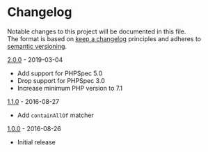 # Changelog

Notable changes to this project will be documented in this file.  
The format is based on [keep a changelog](http://keepachangelog.com/en/1.0.0/) principles
and adheres to [semantic versioning](http://semver.org/spec/v2.0.0.html).

[2.0.0] - 2019-03-04

* Add support for PHPSpec 5.0
* Drop support for PHPSpec 3.0
* Increase minimum PHP version to 7.1

[1.1.0] - 2016-08-27

* Add `containAllOf` matcher


[1.0.0] - 2016-08-26

* Initial release

[1.0.0]: https://github.com/jameshalsall/phpspec-array-contains-matchers/releases/tag/1.0.0
[1.1.0]: https://github.com/jameshalsall/phpspec-array-contains-matchers/compare/1.0.0...1.1.0
[2.0.0]: https://github.com/jameshalsall/phpspec-array-contains-matchers/compare/1.1.0...2.0.0
